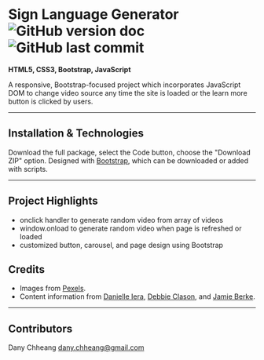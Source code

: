 # Sign Language Generator ![GitHub version doc](https://img.shields.io/badge/Version-1.0.0-red) ![GitHub last commit](https://img.shields.io/github/last-commit/dcc5235/Sign_Language?style=flat-square) 

**HTML5, CSS3, Bootstrap, JavaScript**

A responsive, Bootstrap-focused project which incorporates JavaScript DOM to change video source any time the site is loaded or the learn more button is clicked by users.

---

## Installation & Technologies
Download the full package, select the Code button, choose the "Download ZIP" option.
Designed with [Bootstrap](https://getbootstrap.com/), which can be downloaded or added with scripts.

---

## Project Highlights
- onclick handler to generate random video from array of videos
- window.onload to generate random video when page is refreshed or loaded
- customized button, carousel, and page design using Bootstrap


## Credits

- Images from [Pexels](https://www.pexels.com/).
- Content information from [Danielle Iera](https://smackhappy.com/2020/04/asl-benefits-communication/), [Debbie Clason](https://www.healthyhearing.com/report/52606-Why-you-should-learn-sign-language-in-the-new-year#:~:text=Due%20to%20its%20visual%20nature%2C%20sign%20language%20is,career%20and%20give%20added%20benefit%20to%20the%20workplace.), and [Jamie Berke](https://www.verywellhealth.com/deaf-culture-basics-1046268).

---

## Contributors

Dany Chheang dany.chheang@gmail.com
